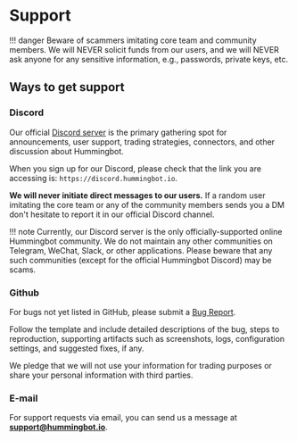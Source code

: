 # Support

!!! danger
    Beware of scammers imitating core team and community members. We will NEVER solicit funds from our users, and we will NEVER ask anyone for any sensitive information, e.g., passwords, private keys, etc.

## Ways to get support

### Discord

Our official [Discord server](https://discord.hummingbot.io) is the primary gathering spot for announcements, user support, trading strategies, connectors, and other discussion about Hummingbot.

When you sign up for our Discord, please check that the link you are accessing is: `https://discord.hummingbot.io`.

**We will never initiate direct messages to our users.** If a random user imitating the core team or any of the community members sends you a DM don't hesitate to report it in our official Discord channel.

!!! note
    Currently, our Discord server is the only officially-supported online Hummingbot community. We do not maintain any other communities on Telegram, WeChat, Slack, or other applications. Please beware that any such communities (except for the official Hummingbot Discord) may be scams.

### Github

For bugs not yet listed in GitHub, please submit a [Bug Report](https://github.com/CoinAlpha/hummingbot/issues/new?assignees=&labels=bug&template=bug_report.md&title=%5BBUG%5D).

Follow the template and include detailed descriptions of the bug, steps to reproduction, supporting artifacts such as screenshots, logs, configuration settings, and suggested fixes, if any.

We pledge that we will not use your information for trading purposes or share your personal information with third parties.

### E-mail

For support requests via email, you can send us a message at **support@hummingbot.io**.
